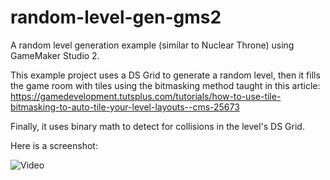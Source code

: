 # random-level-gen-gms2
A random level generation example (similar to Nuclear Throne) using GameMaker Studio 2.

This example project uses a DS Grid to generate a random level, then it fills the game room with tiles using the bitmasking method taught in this article: https://gamedevelopment.tutsplus.com/tutorials/how-to-use-tile-bitmasking-to-auto-tile-your-level-layouts--cms-25673

Finally, it uses binary math to detect for collisions in the level's DS Grid.

Here is a screenshot:

![Video](https://i.imgur.com/iTyStyw.gifv)
